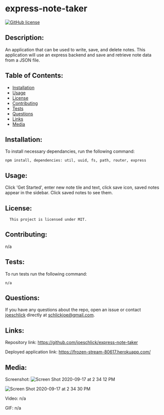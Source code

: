 # express-note-taker
[![GitHub license](https://img.shields.io/badge/license-MIT-blue.svg)](https://github.com/joeschlick/express-note-taker)

## Description:

An application that can be used to write, save, and delete notes. This application will use an express backend and save and retrieve note data from a JSON file.

## Table of Contents:

* [Installation](#installation)
* [Usage](#usage)
* [License](#license)
* [Contributing](#contributing)
* [Tests](#tests)
* [Questions](#questions)
* [Links](#links)
* [Media](#media)

## Installation:

To install necessary dependancies, run the following command:

```
npm install, dependencies: util, uuid, fs, path, router, express
```

## Usage:

Click 'Get Started', enter new note tile and text, click save icon, saved notes appear in the sidebar. Click saved notes to see them.

## License:
      
      This project is licensed under MIT.

## Contributing:

n/a

## Tests:

To run tests run the following command:

```
n/a
```

## Questions:

If you have any questions about the repo, open an issue or contact [joeschlick](https://frozen-stream-80617.herokuapp.com/) directly at schlickjoe@gmail.com.

## Links:

Repository link: https://github.com/joeschlick/express-note-taker

Deployed application link: https://frozen-stream-80617.herokuapp.com/

## Media:

Screenshot: ![Screen Shot 2020-09-17 at 2 34 12 PM](https://user-images.githubusercontent.com/66143571/93530850-1d44a200-f8f3-11ea-94c6-8880a02abe7b.png)

![Screen Shot 2020-09-17 at 2 34 30 PM](https://user-images.githubusercontent.com/66143571/93530861-22095600-f8f3-11ea-81ac-f73035811be8.png)

Video: n/a

GIF: n/a